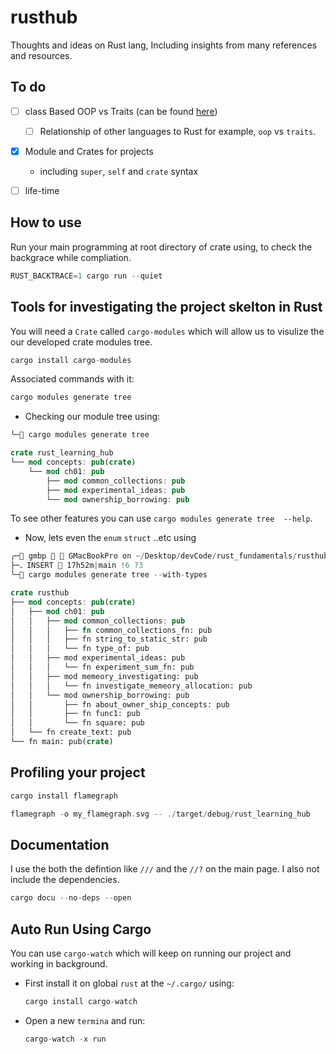# rusthub
Thoughts and ideas on Rust lang, Including insights from many references and
resources.


## To do
- [ ] class Based OOP vs Traits (can be found
  [here](https://www.youtube.com/watch?v=m_phdVlkr6U&t=158s))
    - [ ] Relationship of other languages to Rust for example, `oop` vs
      `traits`.
- [x]  Module and Crates for projects
    - including `super`, `self` and `crate` syntax
- [ ] life-time


## How to use

Run your main programming at root directory of crate using, to check the
backgrace while compliation.

```rust
RUST_BACKTRACE=1 cargo run --quiet
```
## Tools for investigating the project skelton in Rust
You will need a `Crate` called `cargo-modules` which will allow us to visulize
the our developed crate modules tree.
```rust
cargo install cargo-modules
```
Associated commands with it:
```rust
cargo modules generate tree
```
- Checking our module tree using:
```rust
╰─ cargo modules generate tree

crate rust_learning_hub
└── mod concepts: pub(crate)
    └── mod ch01: pub
        ├── mod common_collections: pub
        ├── mod experimental_ideas: pub
        └── mod ownership_borrowing: pub
```
To see other features you can use `cargo modules generate tree  --help`.

- Now, lets even the `enum` `struct` ..etc using


```rust
╭─ gmbp   GMacBookPro on ~/Desktop/devCode/rust_fundamentals/rusthub   
├─ﮧ INSERT  17h52m|main !6 ?3
╰─ cargo modules generate tree --with-types

crate rusthub
├── mod concepts: pub(crate)
│   ├── mod ch01: pub
│   │   ├── mod common_collections: pub
│   │   │   ├── fn common_collections_fn: pub
│   │   │   ├── fn string_to_static_str: pub
│   │   │   └── fn type_of: pub
│   │   ├── mod experimental_ideas: pub
│   │   │   └── fn experiment_sum_fn: pub
│   │   ├── mod memeory_investigating: pub
│   │   │   └── fn investigate_memeory_allocation: pub
│   │   └── mod ownership_borrowing: pub
│   │       ├── fn about_owner_ship_concepts: pub
│   │       ├── fn func1: pub
│   │       └── fn square: pub
│   └── fn create_text: pub
└── fn main: pub(crate)
```

## Profiling your project

```rust
cargo install flamegraph
```
```rust
flamegraph -o my_flamegraph.svg -- ./target/debug/rust_learning_hub
```

## Documentation
I use the both the defintion like `///` and the `//?` on the main page. I also
not include the dependencies.
```rust
cargo docu --no-deps --open
```

## Auto Run Using Cargo
You can use `cargo-watch` which will keep on running our project and working in background.
- First install it on global `rust` at the `~/.cargo/` using:
    ```rust
    cargo install cargo-watch
    ```
- Open a new `termina` and run:
    ```rust
    cargo-watch -x run
    ```


